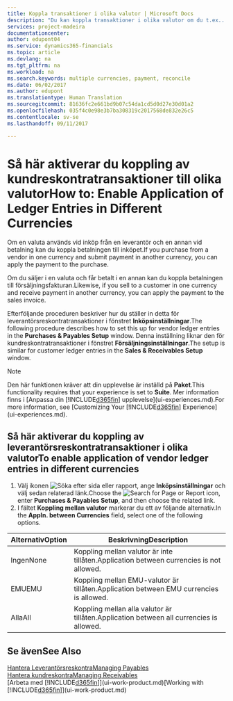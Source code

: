 ```yaml
---
title: Koppla transaktioner i olika valutor | Microsoft Docs
description: "Du kan koppla transaktioner i olika valutor om du t.ex.. säljer i en valuta och får betalningen i en annan valuta."
services: project-madeira
documentationcenter: 
author: edupont04
ms.service: dynamics365-financials
ms.topic: article
ms.devlang: na
ms.tgt_pltfrm: na
ms.workload: na
ms.search.keywords: multiple currencies, payment, reconcile
ms.date: 06/02/2017
ms.author: edupont
ms.translationtype: Human Translation
ms.sourcegitcommit: 81636fc2e661bd9b07c54da1cd5d0d27e30d01a2
ms.openlocfilehash: 035f4c0e98e3b7ba308319c2017568de832e26c5
ms.contentlocale: sv-se
ms.lasthandoff: 09/11/2017

---
```

# <a name="how-to-enable-application-of-ledger-entries-in-different-currencies"></a><span data-ttu-id="c5593-103">Så här aktiverar du koppling av kundreskontratransaktioner till olika valutor</span><span class="sxs-lookup"><span data-stu-id="c5593-103">How to: Enable Application of Ledger Entries in Different Currencies</span></span>
<span data-ttu-id="c5593-104">Om en valuta används vid inköp från en leverantör och en annan vid betalning kan du koppla betalningen till inköpet.</span><span class="sxs-lookup"><span data-stu-id="c5593-104">If you purchase from a vendor in one currency and submit payment in another currency, you can apply the payment to the purchase.</span></span>

<span data-ttu-id="c5593-105">Om du säljer i en valuta och får betalt i en annan kan du koppla betalningen till försäljningsfakturan.</span><span class="sxs-lookup"><span data-stu-id="c5593-105">Likewise, if you sell to a customer in one currency and receive payment in another currency, you can apply the payment to the sales invoice.</span></span>

<span data-ttu-id="c5593-106">Efterföljande proceduren beskriver hur du ställer in detta för leverantörsreskontratransaktioner i fönstret **Inköpsinställningar**.</span><span class="sxs-lookup"><span data-stu-id="c5593-106">The following procedure describes how to set this up for vendor ledger entries in the **Purchases & Payables Setup** window.</span></span> <span data-ttu-id="c5593-107">Denna inställning liknar den för kundreskontratransaktioner i fönstret **Försäljningsinställningar**.</span><span class="sxs-lookup"><span data-stu-id="c5593-107">The setup is similar for customer ledger entries in the **Sales & Receivables Setup** window.</span></span>

> [!NOTE]  
>   <span data-ttu-id="c5593-108">Den här funktionen kräver att din upplevelse är inställd på **Paket**.</span><span class="sxs-lookup"><span data-stu-id="c5593-108">This functionality requires that your experience is set to **Suite**.</span></span> <span data-ttu-id="c5593-109">Mer information finns i [Anpassa din [!INCLUDE[d365fin](includes/d365fin_md.md)] upplevelse](ui-experiences.md).</span><span class="sxs-lookup"><span data-stu-id="c5593-109">For more information, see [Customizing Your [!INCLUDE[d365fin](includes/d365fin_md.md)] Experience](ui-experiences.md).</span></span>

## <a name="to-enable-application-of-vendor-ledger-entries-in-different-currencies"></a><span data-ttu-id="c5593-110">Så här aktiverar du koppling av leverantörsreskontratransaktioner i olika valutor</span><span class="sxs-lookup"><span data-stu-id="c5593-110">To enable application of vendor ledger entries in different currencies</span></span>
1. <span data-ttu-id="c5593-111">Välj ikonen ![Söka efter sida eller rapport](media/ui-search/search_small.png "ikonen Söka efter sida eller rapport"), ange **Inköpsinställningar** och välj sedan relaterad länk.</span><span class="sxs-lookup"><span data-stu-id="c5593-111">Choose the ![Search for Page or Report](media/ui-search/search_small.png "Search for Page or Report icon") icon, enter **Purchases & Payables Setup**, and then choose the related link.</span></span>
2. <span data-ttu-id="c5593-112">I fältet **Koppling mellan valutor** markerar du ett av följande alternativ.</span><span class="sxs-lookup"><span data-stu-id="c5593-112">In the **Appln. between Currencies** field, select one of the following options.</span></span>

| <span data-ttu-id="c5593-113">Alternativ</span><span class="sxs-lookup"><span data-stu-id="c5593-113">Option</span></span> | <span data-ttu-id="c5593-114">Beskrivning</span><span class="sxs-lookup"><span data-stu-id="c5593-114">Description</span></span> |
| --- | --- |
| <span data-ttu-id="c5593-115">Ingen</span><span class="sxs-lookup"><span data-stu-id="c5593-115">None</span></span> |<span data-ttu-id="c5593-116">Koppling mellan valutor är inte tillåten.</span><span class="sxs-lookup"><span data-stu-id="c5593-116">Application between currencies is not allowed.</span></span> |
| <span data-ttu-id="c5593-117">EMU</span><span class="sxs-lookup"><span data-stu-id="c5593-117">EMU</span></span> |<span data-ttu-id="c5593-118">Koppling mellan EMU-valutor är tillåten.</span><span class="sxs-lookup"><span data-stu-id="c5593-118">Application between EMU currencies is allowed.</span></span> |
| <span data-ttu-id="c5593-119">Alla</span><span class="sxs-lookup"><span data-stu-id="c5593-119">All</span></span> |<span data-ttu-id="c5593-120">Koppling mellan alla valutor är tillåten.</span><span class="sxs-lookup"><span data-stu-id="c5593-120">Application between all currencies is allowed.</span></span> |

## <a name="see-also"></a><span data-ttu-id="c5593-121">Se även</span><span class="sxs-lookup"><span data-stu-id="c5593-121">See Also</span></span>
[<span data-ttu-id="c5593-122">Hantera Leverantörsreskontra</span><span class="sxs-lookup"><span data-stu-id="c5593-122">Managing Payables</span></span>](payables-manage-payables.md)  
[<span data-ttu-id="c5593-123">Hantera kundreskontra</span><span class="sxs-lookup"><span data-stu-id="c5593-123">Managing Receivables</span></span>](receivables-manage-receivables.md)  
<span data-ttu-id="c5593-124">[Arbeta med [!INCLUDE[d365fin](includes/d365fin_md.md)]](ui-work-product.md)</span><span class="sxs-lookup"><span data-stu-id="c5593-124">[Working with [!INCLUDE[d365fin](includes/d365fin_md.md)]](ui-work-product.md)</span></span>

